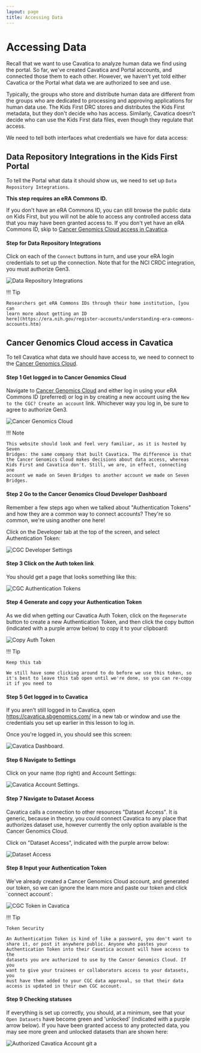 ```yaml
---
layout: page
title: Accessing Data
---
```


Accessing Data
==================

Recall that we want to use Cavatica to analyze human data we find using
the portal. So far, we've created Cavatica and Portal accounts, and
connected those them to each other. However, we haven't yet told either
Cavatica or the Portal what data we are authorized to see and use.

Typically, the groups who store and distribute human data are different
from the groups who are dedicated to processing and approving
applications for human data use. The
Kids First DRC stores and distributes the Kids First metadata, but they
don't decide who has access. Similarly, Cavatica doesn't decide who
can use the Kids First data files, even though they regulate that
access. 

We need to tell both interfaces what credentials we have for
data access:

## Data Repository Integrations in the Kids First Portal

To tell the Portal what data it should show us, we need to set up `Data
Repository Integrations`.

**This step requires an eRA Commons ID.** 

If you don't have an eRA Commons ID,
you can still browse the public data on Kids First, but you will not
be able to access any controlled access data that you may have been
granted access to. If you don't yet have an eRA Commons ID, skip to
[Cancer Genomics Cloud access in Cavatica](https://cfde-training-and-engagement.readthedocs-hosted.com/en/preview/Kids-First/Setting-up-your-KF-Portal-Permissions/KF_4_AccessingData/#cancer-genomics-cloud-access-in-cavatica).

#### Step for Data Repository Integrations

Click on each of the `Connect` buttons in turn, and use your
eRA login credentials to set up the connection. Note that for the NCI
CRDC integration, you must authorize Gen3.

![**Data Repository Integrations**](../../images/KidsFirstPortal_10.png)

!!! Tip

    Researchers get eRA Commons IDs through their home institution, [you can
    learn more about getting an ID
    here](https://era.nih.gov/register-accounts/understanding-era-commons-accounts.htm)


## Cancer Genomics Cloud access in Cavatica

To tell Cavatica what data we should have access to, we need to connect
to the [Cancer Genomics Cloud](http://www.cancergenomicscloud.org/).

#### Step 1 Get logged in to Cancer Genomics Cloud

Navigate to [Cancer Genomics Cloud](http://www.cancergenomicscloud.org/)
and either log in using your eRA Commons ID (preferred) or log in by
creating a new account using the `New to the CGC? Create an
account` link. Whichever way you log in, be sure to agree to
authorize Gen3.

![**Cancer Genomics Cloud**](../../images/CGC_1.png)

!!! Note

    This website should look and feel very familiar, as it is hosted by Seven
    Bridges: the same company that built Cavatica. The difference is that
    the Cancer Genomics Cloud makes decisions about data access, whereas
    Kids First and Cavatica don't. Still, we are, in effect, connecting one
    account we made on Seven Bridges to another account we made on Seven
    Bridges.

#### Step 2 Go to the Cancer Genomics Cloud Developer Dashboard

Remember a few steps ago when we talked about "Authentication Tokens"
and how they are a common way to connect accounts? They're so common,
we're using another one here!

Click on the Developer tab at the top of the screen, and select
Authentication Token:

![**CGC Developer Settings**](../../images/CGC_2.png)

#### Step 3 Click on the Auth token link

You should get a page that looks something like this:

![**CGC Authentication Tokens**](../../images/CGC_5.png)

#### Step 4 Generate and copy your Authentication Token

As we did when getting our Cavatica Auth Token, click on the
`Regenerate` button to create a new Authentication Token,
and then click the copy button (indicated with a purple arrow below) to
copy it to your clipboard:

![**Copy Auth Token**](../../images/CGC_6.png)

!!! Tip

    Keep this tab

    We still have some clicking around to do before we use this token, so
    it's best to leave this tab open until we're done, so you can re-copy
    it if you need to


#### Step 5 Get logged in to Cavatica

If you aren't still logged in to Cavatica, open
<https://cavatica.sbgenomics.com/> in a new tab or window and use the
credentials you set up earlier in this lesson to log in.

Once you're logged in, you should see this screen:

![**Cavatica Dashboard.**](../../images/Cavatica_7.png)

#### Step 6 Navigate to Settings

Click on your name (top right) and Account Settings:

![**Cavatica Account Settings.**](../../images/Cavatica_8.png)

#### Step 7 Navigate to Dataset Access

Cavatica calls a connection to other resources "Dataset Access". It is
generic, because in theory, you could connect Cavatica to any place that
authorizes dataset use, however currently the only option available is
the Cancer Genomics Cloud.

Click on "Dataset Access", indicated with the purple arrow below:

![**Dataset Access**](../../images/Cavatica_9.png)

#### Step 8 Input your Authentication Token

We've already created a Cancer Genomics Cloud account, and generated
our token, so we can ignore the learn more and paste our token and click
\`connect account\`:

![**CGC Token in Cavatica**](../../images/Cavatica_10.png)

!!! Tip

    Token Security

    An Authentication Token is kind of like a password, you don't want to
    share it, or post it anywhere public. Anyone who pastes your
    Authentication Token into their Cavatica account will have access to the
    datasets you are authorized to use by the Cancer Genomics Cloud. If you
    want to give your trainees or collaborators access to your datasets, you
    must have them added to your CGC data approval, so that their data
    access is updated in their own CGC account.


#### Step 9 Checking statuses

If everything is set up correctly, you should, at a minimum, see that
your `Open Datasets` have become green and 'unlocked'
(indicated with a purple arrow below). If you have been granted access
to any protected data, you may see more green and unlocked datasets than
are shown here:

![**Authorized Cavatica Account**](../../images/Cavatica_11.png)
git a